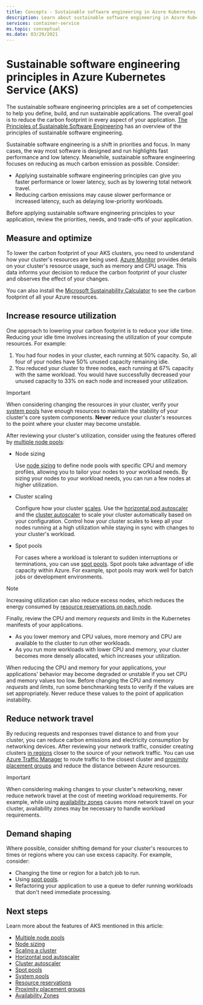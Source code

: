 ```yaml
---
title: Concepts - Sustainable software engineering in Azure Kubernetes Services (AKS)
description: Learn about sustainable software engineering in Azure Kubernetes Service (AKS).
services: container-service
ms.topic: conceptual
ms.date: 03/29/2021
---
```


# Sustainable software engineering principles in Azure Kubernetes Service (AKS)

The sustainable software engineering principles are a set of competencies to help you define, build, and run sustainable applications. The overall goal is to reduce the carbon footprint in every aspect of your application. [The Principles of Sustainable Software Engineering][principles-sse] has an overview of the principles of sustainable software engineering.

Sustainable software engineering is a shift in priorities and focus. In many cases, the way most software is designed and run highlights fast performance and low latency. Meanwhile, sustainable software engineering focuses on reducing as much carbon emission as possible. Consider:

* Applying sustainable software engineering principles can give you faster performance or lower latency, such as by lowering total network travel. 
* Reducing carbon emissions may cause slower performance or increased latency, such as delaying low-priority workloads. 

Before applying sustainable software engineering principles to your application, review the priorities, needs, and trade-offs of your application.

## Measure and optimize

To lower the carbon footprint of your AKS clusters, you need to understand how your cluster's resources are being used. [Azure Monitor][azure-monitor] provides details on your cluster's resource usage, such as memory and CPU usage. This data informs your decision to reduce the carbon footprint of your cluster and observes the effect of your changes. 

You can also install the [Microsoft Sustainability Calculator][sustainability-calculator] to see the carbon footprint of all your Azure resources.

## Increase resource utilization

One approach to lowering your carbon footprint is to reduce your idle time. Reducing your idle time involves increasing the utilization of your compute resources. For example:
1. You had four nodes in your cluster, each running at 50% capacity. So, all four of your nodes have 50% unused capacity remaining idle. 
1. You reduced your cluster to three nodes, each running at 67% capacity with the same workload. You would have successfully decreased your unused capacity to 33% on each node and increased your utilization.

> [!IMPORTANT]
> When considering changing the resources in your cluster, verify your [system pools][system-pools] have enough resources to maintain the stability of your cluster's core system components. **Never** reduce your cluster's resources to the point where your cluster may become unstable.

After reviewing your cluster's utilization, consider using the features offered by [multiple node pools][multiple-node-pools]: 

* Node sizing

    Use [node sizing][node-sizing] to define node pools with specific CPU and memory profiles, allowing you to tailor your nodes to your workload needs. By sizing your nodes to your workload needs, you can run a few nodes at higher utilization. 

* Cluster scaling

    Configure how your cluster [scales][scale]. Use the [horizontal pod autoscaler][scale-horizontal] and the [cluster autoscaler][scale-auto] to scale your cluster automatically based on your configuration. Control how your cluster scales to keep all your nodes running at a high utilization while staying in sync with changes to your cluster's workload. 

* Spot pools

    For cases where a workload is tolerant to sudden interruptions or terminations, you can use [spot pools][spot-pools]. Spot pools take advantage of idle capacity within Azure. For example, spot pools may work well for batch jobs or development environments.

> [!NOTE]
>Increasing utilization can also reduce excess nodes, which reduces the energy consumed by [resource reservations on each node][resource-reservations].

Finally, review the CPU and memory *requests* and *limits* in the Kubernetes manifests of your applications. 
* As you lower memory and CPU values, more memory and CPU are available to the cluster to run other workloads. 
* As you run more workloads with lower CPU and memory, your cluster becomes more densely allocated, which increases your utilization. 

When reducing the CPU and memory for your applications, your applications' behavior may become degraded or unstable if you set CPU and memory values too low. Before changing the CPU and memory *requests* and *limits*, run some benchmarking tests to verify if the values are set appropriately. Never reduce these values to the point of application instability.

## Reduce network travel

By reducing requests and responses travel distance to and from your cluster, you can reduce carbon emissions and electricity consumption by networking devices. After reviewing your network traffic, consider creating clusters [in regions][regions] closer to the source of your network traffic. You can use [Azure Traffic Manager][azure-traffic-manager] to route traffic to the closest cluster and [proximity placement groups][proiximity-placement-groups] and reduce the distance between Azure resources.

> [!IMPORTANT]
> When considering making changes to your cluster's networking, never reduce network travel at the cost of meeting workload requirements. For example, while using [availability zones][availability-zones] causes more network travel on your cluster, availability zones may be necessary to handle workload requirements.

## Demand shaping

Where possible, consider shifting demand for your cluster's resources to times or regions where you can use excess capacity. For example, consider:
* Changing the time or region for a batch job to run.
* Using [spot pools][spot-pools]. 
* Refactoring your application to use a queue to defer running workloads that don't need immediate processing.

## Next steps

Learn more about the features of AKS mentioned in this article:

* [Multiple node pools][multiple-node-pools]
* [Node sizing][node-sizing]
* [Scaling a cluster][scale]
* [Horizontal pod autoscaler][scale-horizontal]
* [Cluster autoscaler][scale-auto]
* [Spot pools][spot-pools]
* [System pools][system-pools]
* [Resource reservations][resource-reservations]
* [Proximity placement groups][proiximity-placement-groups]
* [Availability Zones][availability-zones]

[availability-zones]: availability-zones.md
[azure-monitor]: ../azure-monitor/containers/container-insights-overview.md
[azure-traffic-manager]: ../traffic-manager/traffic-manager-overview.md
[proiximity-placement-groups]: reduce-latency-ppg.md
[regions]: faq.md#which-azure-regions-currently-provide-aks
[resource-reservations]: concepts-clusters-workloads.md#resource-reservations
[scale]: concepts-scale.md
[scale-auto]: concepts-scale.md#cluster-autoscaler
[scale-horizontal]: concepts-scale.md#horizontal-pod-autoscaler
[spot-pools]: spot-node-pool.md
[multiple-node-pools]: use-multiple-node-pools.md
[node-sizing]: use-multiple-node-pools.md#specify-a-vm-size-for-a-node-pool
[sustainability-calculator]: https://azure.microsoft.com/blog/microsoft-sustainability-calculator-helps-enterprises-analyze-the-carbon-emissions-of-their-it-infrastructure/
[system-pools]: use-system-pools.md
[principles-sse]: /learn/modules/sustainable-software-engineering-overview/

